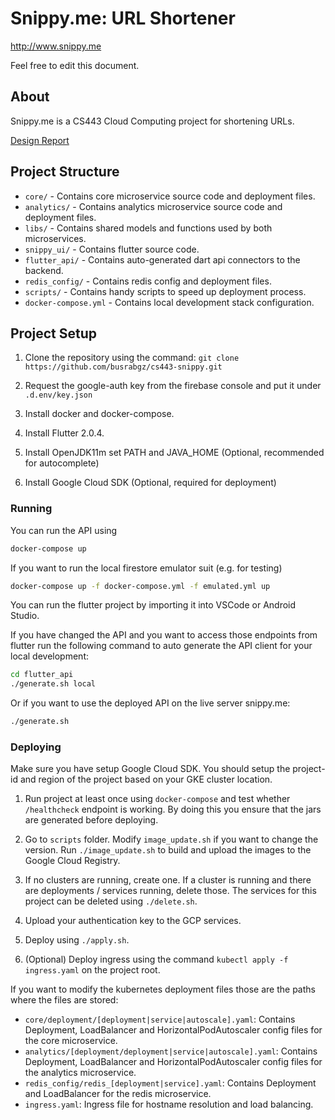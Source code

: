 # Snippy.me: URL Shortener
<!--
***yukardaki svgleri değiş
-->

http://www.snippy.me

Feel free to edit this document.

## About

Snippy.me is a CS443 Cloud Computing project for shortening URLs.

[Design Report](https://github.com/busrabgz/cs443-snippy/blob/a60a94ed59f45002b9fbfe27aff99a08290fc15e/CS443%20Design%20Report.pdf)



## Project Structure

- `core/` - Contains core microservice source code and deployment files.
- `analytics/` - Contains analytics microservice source code and deployment files.
- `libs/` - Contains shared models and functions used by both microservices.
- `snippy_ui/` - Contains flutter source code.
- `flutter_api/` - Contains auto-generated dart api connectors to the backend.
- `redis_config/` - Contains redis config and deployment files.
- `scripts/` - Contains handy scripts to speed up deployment process.
- `docker-compose.yml` - Contains local development stack configuration.

## Project Setup

1. Clone the repository using the command: 
`git clone https://github.com/busrabgz/cs443-snippy.git`

2. Request the google-auth key from the firebase console and put it under `.d.env/key.json`

3. Install docker and docker-compose.

4. Install Flutter 2.0.4.

5. Install OpenJDK11m set PATH and JAVA_HOME (Optional, recommended for autocomplete)

6. Install Google Cloud SDK (Optional, required for deployment)

### Running
You can run the API using
```bash 
docker-compose up
```

If you want to run the local firestore emulator suit (e.g. for testing)
```bash
docker-compose up -f docker-compose.yml -f emulated.yml up
```

You can run the flutter project by importing it into VSCode or Android Studio.

If you have changed the API and you want to access those endpoints from flutter run the following command to auto generate the API client for your local development:

```bash
cd flutter_api
./generate.sh local
```

Or if you want to use the deployed API on the live server snippy.me:
```bash
./generate.sh
```

### Deploying

Make sure you have setup Google Cloud SDK. You should setup the project-id and region of the project based on your GKE cluster location.

1. Run project at least once using `docker-compose` and test whether `/healthcheck` endpoint is working. By doing this you ensure that the jars are generated before deploying.

2. Go to `scripts` folder. Modify `image_update.sh` if you want to change the version. Run `./image_update.sh` to build and upload the images to the Google Cloud Registry.

3. If no clusters are running, create one. If a cluster is running and there are deployments / services running, delete those. The services for this project can be deleted using `./delete.sh`.

4. Upload your authentication key to the GCP services.

5. Deploy using `./apply.sh`.

6. (Optional) Deploy ingress using the command `kubectl apply -f ingress.yaml` on the project root.

If you want to modify the kubernetes deployment files those are the paths where the files are stored:

- `core/deployment/[deployment|service|autoscale].yaml`: Contains Deployment, LoadBalancer and HorizontalPodAutoscaler config files for the core microservice.
- `analytics/[deployment/deployment|service|autoscale].yaml`: Contains Deployment, LoadBalancer and HorizontalPodAutoscaler config files for the analytics microservice.
- `redis_config/redis_[deployment|service].yaml`: Contains Deployment and LoadBalancer for the redis microservice.
- `ingress.yaml`: Ingress file for hostname resolution and load balancing.
